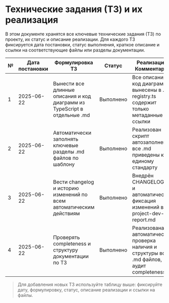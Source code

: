 # Технические задания (ТЗ) и их реализация

В этом документе хранятся все ключевые технические задания (ТЗ) по проекту, их статус и описание реализации. Для каждого ТЗ фиксируется дата постановки, статус выполнения, краткое описание и ссылки на соответствующие файлы или разделы документации.

| №  | Дата постановки | Формулировка ТЗ                                                                 | Статус      | Реализация/Комментарий                                                                                 | Ссылки/файлы                      |
|----|-----------------|-------------------------------------------------------------------------------|-------------|--------------------------------------------------------------------------------------------------------|------------------------------------|
| 1  | 2025-06-22      | Вынести все длинные описания и код диаграмм из TypeScript в отдельные .md     | Выполнено   | Все описания и код диаграмм вынесены в .md, registry.ts содержит только метаданные и ссылки           | registry.ts, diagrams/*/*.md       |
| 2  | 2025-06-22      | Автоматически заполнять ключевые разделы .md файлов по шаблону                | Выполнено   | Реализован скрипт автозаполнения, все .md приведены к единому стандарту                               | scripts/..., diagrams/*/*.md       |
| 3  | 2025-06-22      | Вести changelog и историю изменений по всем автоматическим действиям           | Выполнено   | Внедрён CHANGELOG.md и автоматическая фиксация изменений в project-dev-report.md                      | CHANGELOG.md, project-dev-report.md|
| 4  | 2025-06-22      | Проверять completeness и структуру документации по ТЗ                         | Выполнено   | Реализована автоматическая проверка наличия и структуры всех .md файлов, аудит completeness            | scripts/..., ALL_DIAGRAMS.md       |

> Для добавления новых ТЗ используйте таблицу выше: фиксируйте дату, формулировку, статус, описание реализации и ссылки на файлы. 